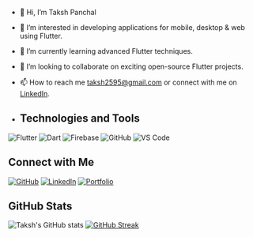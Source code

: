 - 👋 Hi, I’m Taksh Panchal
- 👀 I’m interested in developing applications for mobile, desktop & web using Flutter.
- 🌱 I’m currently learning advanced Flutter techniques.
- 💞️ I’m looking to collaborate on exciting open-source Flutter projects.
- 📫 How to reach me [taksh2595@gmail.com](mailto:taksh2595@gmail.com) or connect with me on [LinkedIn](https://www.linkedin.com/in/takshpanchal959/).

- ## Technologies and Tools

![Flutter](https://img.shields.io/badge/Flutter-02569B?style=for-the-badge&logo=flutter&logoColor=white)
![Dart](https://img.shields.io/badge/Dart-0175C2?style=for-the-badge&logo=dart&logoColor=white)
![Firebase](https://img.shields.io/badge/Firebase-FFCA28?style=for-the-badge&logo=firebase&logoColor=white)
![GitHub](https://img.shields.io/badge/GitHub-181717?style=for-the-badge&logo=github&logoColor=white)
![VS Code](https://img.shields.io/badge/VS%20Code-007ACC?style=for-the-badge&logo=visual-studio-code&logoColor=white)

## Connect with Me

[![GitHub](https://img.shields.io/badge/GitHub-181717?style=for-the-badge&logo=github&logoColor=white)](https://github.com/taksh30)
[![LinkedIn](https://img.shields.io/badge/LinkedIn-0A66C2?style=for-the-badge&logo=linkedin&logoColor=white)](https://www.linkedin.com/in/takshpanchal959/)
[![Portfolio](https://img.shields.io/badge/Portfolio-24292E?style=for-the-badge&logo=githubpages&logoColor=white)](https://taksh30.github.io/)

## GitHub Stats

![Taksh's GitHub stats](https://github-readme-stats.vercel.app/api?username=taksh30&show_icons=true&theme=transparent)
[![GitHub Streak](https://streak-stats.demolab.com/?user=taksh30&show_icons=true&theme=transparent)](https://git.io/streak-stats)





<!---
taksh30/taksh30 is a ✨ special ✨ repository because its `README.md` (this file) appears on your GitHub profile.
You can click the Preview link to take a look at your changes.
--->
